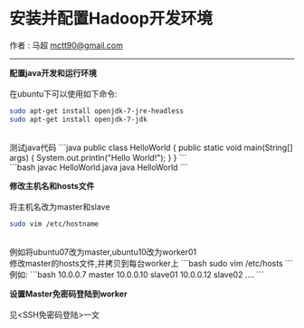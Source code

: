 # 安装并配置Hadoop开发环境

作者 :  马超  mctt90@gmail.com

---

**配置java开发和运行环境** <br><br>
在ubuntu下可以使用如下命令:
```bash
sudo apt-get install openjdk-7-jre-headless
sudo apt-get install openjdk-7-jdk
```
<br>
测试java代码
```java
public class HelloWorld {
    public static void main(String[] args) {
        System.out.println("Hello World!");
    }
}
```
<br>
```bash
javac HelloWorld.java
java HelloWorld
```
<br>

**修改主机名和hosts文件** <br><br>
将主机名改为master和slave
```bash
sudo vim /etc/hostname
```
<br>
例如将ubuntu07改为master,ubuntu10改为worker01<br>
修改master的hosts文件,并拷贝到每台worker上
```bash
sudo vim /etc/hosts
```
<br>
例如:
```bash
10.0.0.7 master
10.0.0.10 slave01
10.0.0.12 slave02
....
```
<br>

**设置Master免密码登陆到worker** <br><br>
见<SSH免密码登陆>一文
<br>

